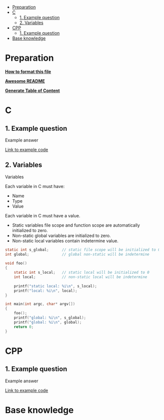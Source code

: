 - [Preparation](#preparation)
- [C](#c)
  * [1. Example question](#1-example-question)
  * [2. Variables](#1-variables)
- [CPP](#cpp)
  * [1. Example question](#1-example-question-1)
- [Base knowledge](#base-knowledge)


# Preparation

**[How to format this file](https://guides.github.com/features/mastering-markdown)**

**[Awesome README](https://github.com/matiassingers/awesome-readme)**

**[Generate Table of Content](https://ecotrust-canada.github.io/markdown-toc)**

# C

## 1. Example question
Example answer

[Link to example code](https://github.com/Letero/KnowledgeSharing/blob/master/Examples/C_code/main.c)


## 2. Variables
Variables

Each variable in C must have:
 *  Name
 *	Type
 *	Value
 
 Each variable in C must have a value. 
 * Static variables file scope and function scope are automatically initialized to zero.
 * Non-static global variables are initialized to zero.
 * Non-static local variables contain indetermine value.
 

```c
static int s_global;      // static file scope will be initialized to 0
int global;               // global non-static will be indetermine
 
void foo()
{
	static int s_local;   // static local will be initialized to 0
	int local;            // non-static local will be indetermine
	
	printf("static local: %i\n", s_local);
	printf("local: %i\n", local);
}

int main(int argc, char* argv[])
{
	foo();
	printf("global: %i\n", s_global);
	printf("global: %i\n", global);
	return 0;
}
```

# CPP

## 1. Example question
Example answer

[Link to example code](https://github.com/Letero/KnowledgeSharing/blob/master/Examples/CPP_code/main.cpp)

# Base knowledge


